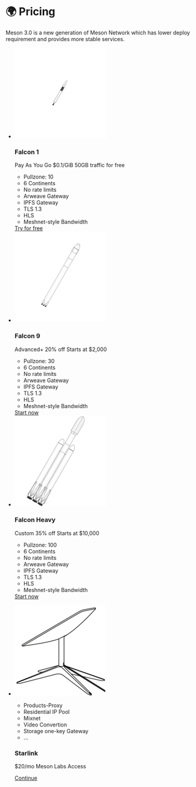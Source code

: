 # 🌍 Pricing

Meson 3.0 is a new generation of Meson Network which has lower deploy requirement and provides more stable services.

<div class="pricing-table-wrapper">
  <ul class="pricing-table">
    <li class="pricing-table__item">
      <img src="./images/falcon-1.svg" alt="" class="pricing-table__img"/>
      <h3 class="pricing-table__title">Falcon 1</h3>
      <p class="pricing-table__description">
        <span class="pricing-table__tagline">Pay As You Go
</span>
        <span class="pricing-table__price">$0.1/GiB</span>
        <span class="pricing-table__save">50GB traffic for free</span>
      </p>
      <ul class="pricing-table__products">
        <li class="pricing-table__product">Pullzone: 10</li>
        <li class="pricing-table__product">6 Continents</li>
        <li class="pricing-table__product">No rate limits</li>
        <li class="pricing-table__product">Arweave Gateway</li>
        <li class="pricing-table__product">IPFS Gateway</li>
        <li class="pricing-table__product">TLS 1.3</li>
        <li class="pricing-table__product">HLS</li>
        <li class="pricing-table__product">Meshnet-style Bandwidth</li>
      </ul>
      <a href="https://dashboard.meson.network/user/balance"
      class="pricing-table__button"
      target="_blank"
      >
      Try for free</a>
    </li>
    <li class="pricing-table__item pricing-table__item--popular" data-popular="MOST POPULAR">
      <img src="./images/falcon-9.svg" alt="" class="pricing-table__img" />
      <h3 class="pricing-table__title">Falcon 9</h3>
      <p class="pricing-table__description">
        <span class="pricing-table__tagline">Advanced+</span>
        <span class="pricing-table__price">20% off</span>
        <span class="pricing-table__save">Starts at $2,000</span>
      </p>
      <ul class="pricing-table__products">
        <li class="pricing-table__product">Pullzone: 30</li>
        <li class="pricing-table__product">6 Continents</li>
        <li class="pricing-table__product">No rate limits</li>
        <li class="pricing-table__product">Arweave Gateway</li>
        <li class="pricing-table__product">IPFS Gateway</li>
        <li class="pricing-table__product">TLS 1.3</li>
        <li class="pricing-table__product">HLS</li>
        <li class="pricing-table__product">Meshnet-style Bandwidth</li>
      </ul>
      <a
      href="https://dashboard.meson.network/user/balance"
      class="pricing-table__button"
      target="_blank"
      >
      Start now</a>
    </li>
    <li class="pricing-table__item">
      <img src="./images/falcon-heavy.svg" alt="" class="pricing-table__img" />
      <h3 class="pricing-table__title">Falcon Heavy</h3>
      <p class="pricing-table__description">
        <span class="pricing-table__tagline">Custom</span>
        <span class="pricing-table__price">35% off</span>
        <span class="pricing-table__save">Starts at $10,000</span>
      </p>
      <ul class="pricing-table__products">
        <li class="pricing-table__product">Pullzone: 100</li>
        <li class="pricing-table__product">6 Continents</li>
        <li class="pricing-table__product">No rate limits</li>
        <li class="pricing-table__product">Arweave Gateway</li>
        <li class="pricing-table__product">IPFS Gateway</li>
        <li class="pricing-table__product">TLS 1.3</li>
        <li class="pricing-table__product">HLS</li>
        <li class="pricing-table__product">Meshnet-style Bandwidth</li>
      </ul>
      <a
      href="https://dashboard.meson.network/user/balance"
      class="pricing-table__button"
      target="_blank"
      >
      Start now</a>
    </li>
  </ul>
  <ul class="pricing-table-1">
    <li class="pricing-table-1__item">
      <div class="pricing-table-1__col pricing-table-1__md">
      <img src="./images/starlink.svg" alt="" class="pricing-table-1__img" />
      </div>
      <div class="pricing-table-1__col pricing-table-1__md">
      <ul class="pricing-table-1__products">
        <li class="pricing-table-1__product">Products-Proxy</li>
        <li class="pricing-table-1__product">Residential IP Pool</li>
        <li class="pricing-table-1__product">Mixnet</li>
        <li class="pricing-table-1__product">Video Convertion</li>
        <li class="pricing-table-1__product">Storage one-key Gateway</li>
        <li class="pricing-table-1__product">...</li>
      </ul>
      </div>
      <div class="pricing-table-1__col pricing-table-1__lg">
        <h3 class="pricing-table-1__title">Starlink</h3>
        <p class="pricing-table-1__description">
        <span class="pricing-table-1__price">$20/mo</span>
        <span class="pricing-table-1__save">Meson Labs Access</span>
      </p>
      <a
        href="https://dashboard.meson.network/user/balance" class="pricing-table-1__button"
        target="_blank">
        Continue
      </a>
      </div>
    </li>
  </ul>
</div>